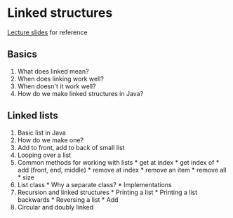 # Linked structures
[Lecture slides](http://www.cs.colostate.edu/~cs161/Summer15/slides/11_linked_lists.pdf) for reference

## Basics
  1. What does linked mean?
  2. When does linking work well?
  3. When doesn't it work well?
  4. How do we make linked structures in Java?

## Linked lists
  1. Basic list in Java
  2. How do we make one?
  3. Add to front, add to back of small list
  4. Looping over a list
  5. Common methods for working with lists
    * get at index
    * get index of
    * add (front, end, middle)
    * remove at index
    * remove an item
    * remove all
    * size
  6. List class
    * Why a separate class?
    * Implementations
  7. Recursion and linked structures
    * Printing a list
    * Printing a list backwards
    * Reversing a list
    * Add
  8. Circular and doubly linked
